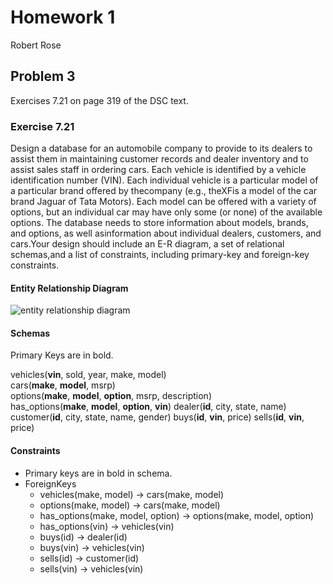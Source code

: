 # Homework 1

Robert Rose

## Problem 3

Exercises 7.21 on page 319 of the DSC text.

### Exercise 7.21

Design a database for an automobile company to provide to its dealers to assist 
them in maintaining customer records and dealer inventory and to assist sales 
staff in ordering cars. Each vehicle is identified by a vehicle identification 
number (VIN). Each individual vehicle is a particular model of a particular brand 
offered by thecompany (e.g., theXFis a model of the car brand Jaguar of Tata Motors).
Each model can be offered with a variety of options, but an individual car may 
have only some (or none) of the available options. The database needs to store 
information about models, brands, and options, as well asinformation about individual 
dealers, customers, and cars.Your design should include an E-R diagram, a set of 
relational schemas,and a list of constraints, including primary-key and foreign-key 
constraints.

#### Entity Relationship Diagram

![entity relationship diagram](./e-r-7-21.png)

#### Schemas

Primary Keys are in bold.

vehicles(__vin__, sold, year, make, model)  
cars(__make__, __model__, msrp)  
options(__make__, __model__, __option__, msrp, description)  
has_options(__make__, __model__, __option__, __vin__)
dealer(__id__, city, state, name)
customer(__id__, city, state, name, gender)
buys(__id__, __vin__, price)
sells(__id__, __vin__, price)

#### Constraints

- Primary keys are in bold in schema.
- ForeignKeys
  - vehicles(make, model) -> cars(make, model)
  - options(make, model) -> cars(make, model)
  - has_options(make, model, option) -> options(make, model, option)
  - has_options(vin) -> vehicles(vin)
  - buys(id) -> dealer(id)
  - buys(vin) -> vehicles(vin)
  - sells(id) -> customer(id)
  - sells(vin) -> vehicles(vin)

